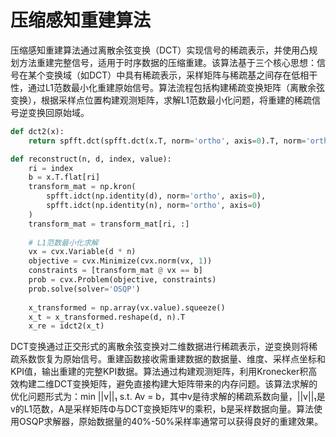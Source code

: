 # 压缩感知重建算法

压缩感知重建算法通过离散余弦变换（DCT）实现信号的稀疏表示，并使用凸规划方法重建完整信号，适用于时序数据的压缩重建。该算法基于三个核心思想：信号在某个变换域（如DCT）中具有稀疏表示，采样矩阵与稀疏基之间存在低相干性，通过L1范数最小化重建原始信号。算法流程包括构建稀疏变换矩阵（离散余弦变换），根据采样点位置构建观测矩阵，求解L1范数最小化问题，将重建的稀疏信号逆变换回原始域。

```python
def dct2(x):
    return spfft.dct(spfft.dct(x.T, norm='ortho', axis=0).T, norm='ortho', axis=0)

def reconstruct(n, d, index, value):
    ri = index
    b = x.T.flat[ri]
    transform_mat = np.kron(
        spfft.idct(np.identity(d), norm='ortho', axis=0),
        spfft.idct(np.identity(n), norm='ortho', axis=0)
    )
    transform_mat = transform_mat[ri, :]
    
    # L1范数最小化求解
    vx = cvx.Variable(d * n)
    objective = cvx.Minimize(cvx.norm(vx, 1))
    constraints = [transform_mat @ vx == b]
    prob = cvx.Problem(objective, constraints)
    prob.solve(solver='OSQP')
    
    x_transformed = np.array(vx.value).squeeze()
    x_t = x_transformed.reshape(d, n).T
    x_re = idct2(x_t)
```
DCT变换通过正交形式的离散余弦变换对二维数据进行稀疏表示，逆变换则将稀疏系数恢复为原始信号。重建函数接收需重建数据的数据量、维度、采样点坐标和KPI值，输出重建的完整KPI数据。算法通过构建观测矩阵，利用Kronecker积高效构建二维DCT变换矩阵，避免直接构建大矩阵带来的内存问题。该算法求解的优化问题形式为：min ||v||₁ s.t. Av = b，其中v是待求解的稀疏系数向量，||v||₁是v的L1范数，A是采样矩阵Φ与DCT变换矩阵Ψ的乘积，b是采样数据向量。算法使用OSQP求解器，原始数据量的40%-50%采样率通常可以获得良好的重建效果。